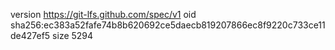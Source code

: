version https://git-lfs.github.com/spec/v1
oid sha256:ec383a52fafe74b8b620692ce5daecb819207866ec8f9220c733ce11de427ef5
size 5294
